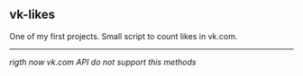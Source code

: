 ## vk-likes

One of my first projects. Small script to count likes in vk.com.

----
_rigth now vk.com API do not support this methods_
